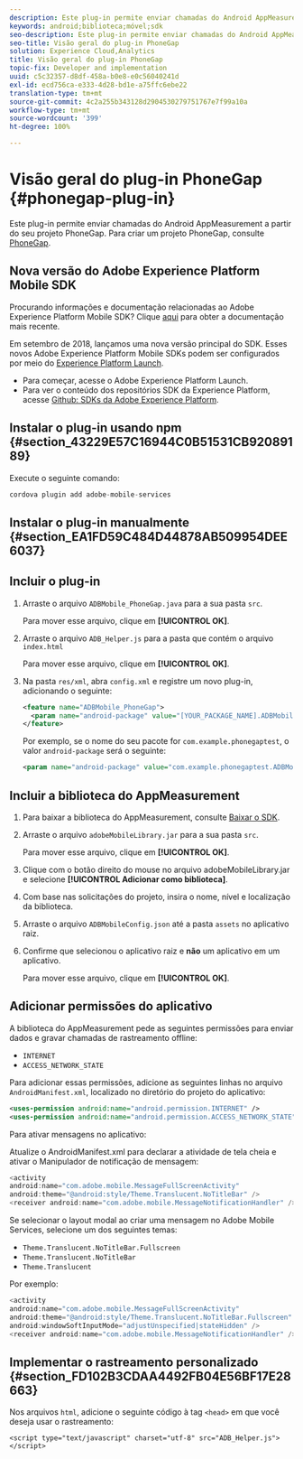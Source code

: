 ```yaml
---
description: Este plug-in permite enviar chamadas do Android AppMeasurement a partir do seu projeto PhoneGap.
keywords: android;biblioteca;móvel;sdk
seo-description: Este plug-in permite enviar chamadas do Android AppMeasurement a partir do seu projeto PhoneGap.
seo-title: Visão geral do plug-in PhoneGap
solution: Experience Cloud,Analytics
title: Visão geral do plug-in PhoneGap
topic-fix: Developer and implementation
uuid: c5c32357-d8df-458a-b0e8-e0c56040241d
exl-id: ecd756ca-e333-4d28-bd1e-a75ffc6ebe22
translation-type: tm+mt
source-git-commit: 4c2a255b343128d2904530279751767e7f99a10a
workflow-type: tm+mt
source-wordcount: '399'
ht-degree: 100%

---
```


# Visão geral do plug-in PhoneGap {#phonegap-plug-in}

Este plug-in permite enviar chamadas do Android AppMeasurement a partir do seu projeto PhoneGap. Para criar um projeto PhoneGap, consulte [PhoneGap](https://helpx.adobe.com/br/experience-manager/6-4/mobile/using/phonegap.html).

## Nova versão do Adobe Experience Platform Mobile SDK

Procurando informações e documentação relacionadas ao Adobe Experience Platform Mobile SDK? Clique [aqui](https://aep-sdks.gitbook.io/docs/) para obter a documentação mais recente.

Em setembro de 2018, lançamos uma nova versão principal do SDK. Esses novos Adobe Experience Platform Mobile SDKs podem ser configurados por meio do [Experience Platform Launch](https://www.adobe.com/br/experience-platform/launch.html).

* Para começar, acesse o Adobe Experience Platform Launch.
* Para ver o conteúdo dos repositórios SDK da Experience Platform, acesse [Github: SDKs da Adobe Experience Platform](https://github.com/Adobe-Marketing-Cloud/acp-sdks).


## Instalar o plug-in usando npm {#section_43229E57C16944C0B51531CB92089189}

Execute o seguinte comando:

```java
cordova plugin add adobe-mobile-services
```

## Instalar o plug-in manualmente  {#section_EA1FD59C484D44878AB509954DEE6037}

## Incluir o plug-in

1. Arraste o arquivo `ADBMobile_PhoneGap.java` para a sua pasta `src`.

   Para mover esse arquivo, clique em **[!UICONTROL OK]**.

1. Arraste o arquivo `ADB_Helper.js` para a pasta que contém o arquivo `index.html`

   Para mover esse arquivo, clique em **[!UICONTROL OK]**.

1. Na pasta `res/xml`, abra `config.xml` e registre um novo plug-in, adicionando o seguinte:

   ```xml
   <feature name="ADBMobile_PhoneGap"> 
     <param name="android-package" value="[YOUR_PACKAGE_NAME].ADBMobile_PhoneGap" /> 
   </feature>
   ```

   Por exemplo, se o nome do seu pacote for `com.example.phonegaptest`, o valor `android-package` será o seguinte:

   ```xml
   <param name="android-package" value="com.example.phonegaptest.ADBMobile_PhoneGap" />
   ```

## Incluir a biblioteca do AppMeasurement

1. Para baixar a biblioteca do AppMeasurement, consulte [Baixar o SDK](/help/android/getting-started/dev-qs.md).
1. Arraste o arquivo `adobeMobileLibrary.jar` para a sua pasta `src`.

   Para mover esse arquivo, clique em **[!UICONTROL OK]**.

1. Clique com o botão direito do mouse no arquivo adobeMobileLibrary.jar e selecione **[!UICONTROL Adicionar como biblioteca]**.
1. Com base nas solicitações do projeto, insira o nome, nível e localização da biblioteca.
1. Arraste o arquivo `ADBMobileConfig.json` até a pasta `assets` no aplicativo raiz.
1. Confirme que selecionou o aplicativo raiz e **não** um aplicativo em um aplicativo.

   Para mover esse arquivo, clique em **[!UICONTROL OK]**.

## Adicionar permissões do aplicativo

A biblioteca do AppMeasurement pede as seguintes permissões para enviar dados e gravar chamadas de rastreamento offline:

* `INTERNET`
* `ACCESS_NETWORK_STATE`

Para adicionar essas permissões, adicione as seguintes linhas no arquivo `AndroidManifest.xml`, localizado no diretório do projeto do aplicativo:

```xml
<uses-permission android:name="android.permission.INTERNET" /> 
<uses-permission android:name="android.permission.ACCESS_NETWORK_STATE" />
```

Para ativar mensagens no aplicativo:

Atualize o AndroidManifest.xml para declarar a atividade de tela cheia e ativar o Manipulador de notificação de mensagem:

```java
<activity  
android:name="com.adobe.mobile.MessageFullScreenActivity"  
android:theme="@android:style/Theme.Translucent.NoTitleBar" /> 
<receiver android:name="com.adobe.mobile.MessageNotificationHandler" />
```

Se selecionar o layout modal ao criar uma mensagem no Adobe Mobile Services, selecione um dos seguintes temas:

* `Theme.Translucent.NoTitleBar.Fullscreen`
* `Theme.Translucent.NoTitleBar`
* `Theme.Translucent`

Por exemplo:

```java
<activity 
android:name="com.adobe.mobile.MessageFullScreenActivity" 
android:theme="@android:style/Theme.Translucent.NoTitleBar.Fullscreen" 
android:windowSoftInputMode="adjustUnspecified|stateHidden" /> 
<receiver android:name="com.adobe.mobile.MessageNotificationHandler" />
```

## Implementar o rastreamento personalizado {#section_FD102B3CDAA4492FB04E56BF17E28663}

Nos arquivos `html`, adicione o seguinte código à tag `<head>` em que você deseja usar o rastreamento:

```
<script type="text/javascript" charset="utf-8" src="ADB_Helper.js"></script>
```
